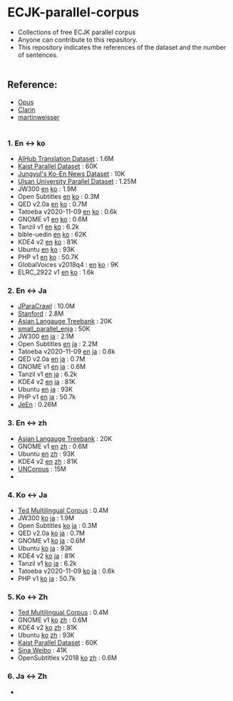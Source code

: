 # ECJK-parallel-corpus
- Collections of free ECJK parallel corpus
- Anyone can contribute to this repasitory.
- This repository indicates the references of the dataset and the number of sentences.
<br><br>

## Reference:
- [Opus](http://opus.nlpl.eu/)
- [Clarin](https://www.clarin.eu/resource-families/parallel-corpora)
- [martinweisser](http://martinweisser.org/corpora_site/corpora2.html)
<br><br>

### 1. En ↔ ko
- [AIHub Translation Dataset](https://aihub.or.kr/aidata/87) : 1.6M
- [Kaist Parallel Dataset](http://semanticweb.kaist.ac.kr/home/index.php/KAIST_Corpus) : 60K
- [Jungyul's Ko-En News Dataset](https://github.com/jungyeul/korean-parallel-corpora) : 10K
- [Ulsan University Parallel Dataset](https://github.com/nqphuoc/UKren) : 1.25M
- JW300 [en](https://object.pouta.csc.fi/OPUS-JW300/v1/raw/en.zip) [ko](https://object.pouta.csc.fi/OPUS-JW300/v1/raw/ko.zip) : 1.9M
- Open Subtitles [en](https://object.pouta.csc.fi/OPUS-OpenSubtitles/v2018/raw/en.zip) [ko](https://object.pouta.csc.fi/OPUS-OpenSubtitles/v2018/raw/ko.zip) : 0.3M
- QED v2.0a [en](https://object.pouta.csc.fi/OPUS-QED/v2.0a/raw/en.zip) [ko](https://object.pouta.csc.fi/OPUS-QED/v2.0a/raw/ko.zip) : 0.7M
- Tatoeba v2020-11-09	[en](https://object.pouta.csc.fi/OPUS-Tatoeba/v2020-11-09/raw/en.zip) [ko](https://object.pouta.csc.fi/OPUS-Tatoeba/v2020-11-09/raw/ko.zip) : 0.6k
- GNOME v1 [en](https://object.pouta.csc.fi/OPUS-GNOME/v1/raw/en.zip) [ko](https://object.pouta.csc.fi/OPUS-GNOME/v1/raw/ko.zip) : 0.6M 
- Tanzil v1 [en](https://object.pouta.csc.fi/OPUS-Tanzil/v1/raw/en.zip) [ko](https://object.pouta.csc.fi/OPUS-Tanzil/v1/raw/ko.zip) : 6.2k	
- bible-uedin [en](https://object.pouta.csc.fi/OPUS-bible-uedin/v1/raw/en.zip) [ko](https://object.pouta.csc.fi/OPUS-bible-uedin/v1/raw/ko.zip) : 62K
- KDE4 v2 [en](https://object.pouta.csc.fi/OPUS-KDE4/v2/raw/en.zip) [ko](https://object.pouta.csc.fi/OPUS-KDE4/v2/raw/ko.zip) : 81K
- Ubuntu [en](https://object.pouta.csc.fi/OPUS-Ubuntu/v14.10/raw/en.zip) [ko](https://object.pouta.csc.fi/OPUS-Ubuntu/v14.10/raw/ko.zip) : 93K
- PHP v1 [en](https://object.pouta.csc.fi/OPUS-Tatoeba/v2020-11-09/raw/en.zip) [ko](https://object.pouta.csc.fi/OPUS-Tatoeba/v2020-11-09/raw/ko.zip) : 50.7K
- GlobalVoices v2018q4 : [en](https://object.pouta.csc.fi/OPUS-GlobalVoices/v2018q4/raw/en.zip) [ko](https://object.pouta.csc.fi/OPUS-GlobalVoices/v2018q4/raw/ko.zip) : 9K
- ELRC_2922 v1 [en](https://object.pouta.csc.fi/OPUS-ELRC_2922/v1/raw/en.zip) [ko](https://object.pouta.csc.fi/OPUS-ELRC_2922/v1/raw/ko.zip) : 1.6k

### 2. En ↔ Ja
- [JParaCrawl](http://www.kecl.ntt.co.jp/icl/lirg/jparacrawl/) : 10.0M
- [Stanford](https://nlp.stanford.edu/projects/jesc/) : 2.8M
- [Asian Langauge Treebank](https://www2.nict.go.jp/astrec-att/member/mutiyama/ALT/) : 20K
- [small_parallel_enja](https://github.com/odashi/small_parallel_enja) : 50K
- JW300 [en](https://object.pouta.csc.fi/OPUS-JW300/v1/raw/en.zip) [ja](https://object.pouta.csc.fi/OPUS-JW300/v1/raw/ja.zip) : 2.1M
- Open Subtitles [en](https://object.pouta.csc.fi/OPUS-OpenSubtitles/v2018/raw/en.zip) [ja](https://object.pouta.csc.fi/OPUS-OpenSubtitles/v2018/raw/ko.zip) : 2.2M
- Tatoeba v2020-11-09	[en](https://object.pouta.csc.fi/OPUS-Tatoeba/v2020-11-09/raw/en.zip) [ja](https://object.pouta.csc.fi/OPUS-Tatoeba/v2020-11-09/raw/ja.zip) : 0.6k
- QED v2.0a [en](https://object.pouta.csc.fi/OPUS-QED/v2.0a/raw/en.zip) [ja](https://object.pouta.csc.fi/OPUS-QED/v2.0a/raw/ja.zip) : 0.7M
- GNOME v1 [en](https://object.pouta.csc.fi/OPUS-GNOME/v1/raw/en.zip) [ja](https://object.pouta.csc.fi/OPUS-GNOME/v1/raw/ja.zip) : 0.6M 
- Tanzil v1 [en](https://object.pouta.csc.fi/OPUS-Tanzil/v1/raw/en.zip) [ja](https://object.pouta.csc.fi/OPUS-Tanzil/v1/raw/ja.zip) : 6.2k	
- KDE4 v2 [en](https://object.pouta.csc.fi/OPUS-KDE4/v2/raw/en.zip) [ja](https://object.pouta.csc.fi/OPUS-KDE4/v2/raw/ja.zip) : 81K
- Ubuntu [en](https://object.pouta.csc.fi/OPUS-Ubuntu/v14.10/raw/en.zip) [ja](https://object.pouta.csc.fi/OPUS-Ubuntu/v14.10/raw/ja.zip) : 93K
- PHP v1 [en](https://object.pouta.csc.fi/OPUS-Tatoeba/v2020-11-09/raw/en.zip) [ja](https://object.pouta.csc.fi/OPUS-Tatoeba/v2020-11-09/raw/ja.zip) : 50.7k
- [JeEn](http://www.phontron.com/jaen-law/) : 0.26M

### 3. En ↔ zh
- [Asian Langauge Treebank](https://www2.nict.go.jp/astrec-att/member/mutiyama/ALT/) : 20K
- GNOME v1 [en](https://object.pouta.csc.fi/OPUS-GNOME/v1/raw/en.zip) [zh](https://object.pouta.csc.fi/OPUS-GNOME/v1/raw/zh_CN.zip) : 0.6M 
- Ubuntu [en](https://object.pouta.csc.fi/OPUS-Ubuntu/v14.10/raw/en.zip) [zh](https://object.pouta.csc.fi/OPUS-Ubuntu/v14.10/raw/zh_CN.zip) : 93K
- KDE4 v2 [en](https://object.pouta.csc.fi/OPUS-KDE4/v2/raw/en.zip) [zh](https://object.pouta.csc.fi/OPUS-KDE4/v2/raw/zh_CN.zip) : 81K
- [UNCorpus](https://conferences.unite.un.org/uncorpus) : 15M
- 

### 4. Ko ↔ Ja
- [Ted Multilingual Corpus](https://github.com/ajinkyakulkarni14/TED-Multilingual-Parallel-Corpus) : 0.4M
- JW300 [ko](https://object.pouta.csc.fi/OPUS-JW300/v1/raw/ko.zip) [ja](https://object.pouta.csc.fi/OPUS-JW300/v1/raw/ja.zip) : 1.9M
- Open Subtitles [ko](https://object.pouta.csc.fi/OPUS-OpenSubtitles/v2018/raw/ko.zip) [ja](https://object.pouta.csc.fi/OPUS-OpenSubtitles/v2018/raw/ja.zip) : 0.3M
- QED v2.0a [ko](https://object.pouta.csc.fi/OPUS-QED/v2.0a/raw/ko.zip) [ja](https://object.pouta.csc.fi/OPUS-QED/v2.0a/raw/ja.zip) : 0.7M
- GNOME v1 [ko](https://object.pouta.csc.fi/OPUS-GNOME/v1/raw/ko.zip) [ja](https://object.pouta.csc.fi/OPUS-GNOME/v1/raw/ja.zip) : 0.6M 
- Ubuntu [ko](https://object.pouta.csc.fi/OPUS-Ubuntu/v14.10/raw/ko.zip) [ja](https://object.pouta.csc.fi/OPUS-Ubuntu/v14.10/raw/ja.zip) : 93K
- KDE4 v2 [ko](https://object.pouta.csc.fi/OPUS-KDE4/v2/raw/ko.zip) [ja](https://object.pouta.csc.fi/OPUS-KDE4/v2/raw/ja.zip) : 81K
- Tanzil v1 [ko](https://object.pouta.csc.fi/OPUS-Tanzil/v1/raw/ko.zip) [ja](https://object.pouta.csc.fi/OPUS-Tanzil/v1/raw/ja.zip) : 6.2k	
- Tatoeba v2020-11-09	[ko](https://object.pouta.csc.fi/OPUS-Tatoeba/v2020-11-09/raw/ko.zip) [ja](https://object.pouta.csc.fi/OPUS-Tatoeba/v2020-11-09/raw/ja.zip) : 0.6k
- PHP v1 [ko](https://object.pouta.csc.fi/OPUS-Tatoeba/v2020-11-09/raw/ko.zip) [ja](https://object.pouta.csc.fi/OPUS-Tatoeba/v2020-11-09/raw/ja.zip) : 50.7k

### 5. Ko ↔ Zh
- [Ted Multilingual Corpus](https://github.com/ajinkyakulkarni14/TED-Multilingual-Parallel-Corpus) : 0.4M
- GNOME v1 [ko](https://object.pouta.csc.fi/OPUS-GNOME/v1/raw/ko.zip) [zh](https://object.pouta.csc.fi/OPUS-GNOME/v1/raw/zh_CN.zip) : 0.6M 
- KDE4 v2 [ko](https://object.pouta.csc.fi/OPUS-KDE4/v2/raw/ko.zip) [zh](https://object.pouta.csc.fi/OPUS-KDE4/v2/raw/zh_CN.zip) : 81K
- Ubuntu [ko](https://object.pouta.csc.fi/OPUS-Ubuntu/v14.10/raw/ko.zip) [zh](https://object.pouta.csc.fi/OPUS-Ubuntu/v14.10/raw/zh_CN.zip) : 93K
- [Kaist Parallel Dataset](http://semanticweb.kaist.ac.kr/home/index.php/KAIST_Corpus) : 60K
- [Sina Weibo](http://www.cs.cmu.edu/~lingwang/microtopia/#weibo) : 41K
- OpenSubtitles v2018 [ko](https://object.pouta.csc.fi/OPUS-OpenSubtitles/v2018/raw/ko.zip) [zh](https://object.pouta.csc.fi/OPUS-OpenSubtitles/v2018/raw/zh_cn.zip) : 0.6M

### 6. Ja ↔ Zh

- 
